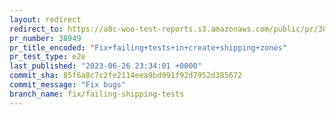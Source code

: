 ```yaml
---
layout: redirect
redirect_to: https://a8c-woo-test-reports.s3.amazonaws.com/public/pr/38949/e2e/index.html
pr_number: 38949
pr_title_encoded: "Fix+failing+tests+in+create+shipping+zones"
pr_test_type: e2e
last_published: "2023-06-26 23:34:01 +0000"
commit_sha: 85f6a8c7c2fe2114eea9bd991f92d7952d385672
commit_message: "Fix bugs"
branch_name: fix/failing-shipping-tests
---
```

